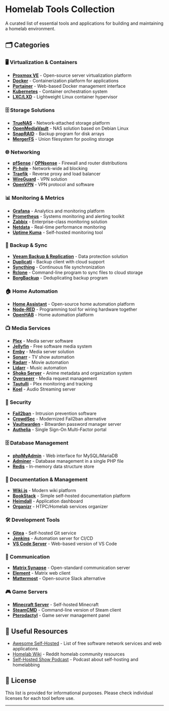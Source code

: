 # Homelab Tools Collection

A curated list of essential tools and applications for building and maintaining a homelab environment.

## 🗂️ Categories

### 🖥️ Virtualization & Containers
- **[Proxmox VE](https://www.proxmox.com/)** - Open-source server virtualization platform
- **[Docker](https://www.docker.com/)** - Containerization platform for applications
- **[Portainer](https://www.portainer.io/)** - Web-based Docker management interface
- **[Kubernetes](https://kubernetes.io/)** - Container orchestration system
- **[LXC/LXD](https://linuxcontainers.org/)** - Lightweight Linux container hypervisor

### 🗄️ Storage Solutions
- **[TrueNAS](https://www.truenas.com/)** - Network-attached storage platform
- **[OpenMediaVault](https://www.openmediavault.org/)** - NAS solution based on Debian Linux
- **[SnapRAID](https://www.snapraid.it/)** - Backup program for disk arrays
- **[MergerFS](https://github.com/trapexit/mergerfs)** - Union filesystem for pooling storage

### 🌐 Networking
- **[pfSense](https://www.pfsense.org/)** / **[OPNsense](https://opnsense.org/)** - Firewall and router distributions
- **[Pi-hole](https://pi-hole.net/)** - Network-wide ad blocking
- **[Traefik](https://traefik.io/)** - Reverse proxy and load balancer
- **[WireGuard](https://www.wireguard.com/)** - VPN solution
- **[OpenVPN](https://openvpn.net/)** - VPN protocol and software

### 📊 Monitoring & Metrics
- **[Grafana](https://grafana.com/)** - Analytics and monitoring platform
- **[Prometheus](https://prometheus.io/)** - Systems monitoring and alerting toolkit
- **[Zabbix](https://www.zabbix.com/)** - Enterprise-class monitoring solution
- **[Netdata](https://www.netdata.cloud/)** - Real-time performance monitoring
- **[Uptime Kuma](https://github.com/louislam/uptime-kuma)** - Self-hosted monitoring tool

### 🔄 Backup & Sync
- **[Veeam Backup & Replication](https://www.veeam.com/)** - Data protection solution
- **[Duplicati](https://www.duplicati.com/)** - Backup client with cloud support
- **[Syncthing](https://syncthing.net/)** - Continuous file synchronization
- **[Rclone](https://rclone.org/)** - Command-line program to sync files to cloud storage
- **[BorgBackup](https://www.borgbackup.org/)** - Deduplicating backup program

### 🏠 Home Automation
- **[Home Assistant](https://www.home-assistant.io/)** - Open-source home automation platform
- **[Node-RED](https://nodered.org/)** - Programming tool for wiring hardware together
- **[OpenHAB](https://www.openhab.org/)** - Home automation platform

### 📺 Media Services
- **[Plex](https://www.plex.tv/)** - Media server software
- **[Jellyfin](https://jellyfin.org/)** - Free software media system
- **[Emby](https://emby.media/)** - Media server solution
- **[Sonarr](https://sonarr.tv/)** - TV show automation
- **[Radarr](https://radarr.video/)** - Movie automation
- **[Lidarr](https://lidarr.audio/)** - Music automation
- **[Shoko Server](https://shokoanime.com/)** - Anime metadata and organization system
- **[Overseerr](https://overseerr.dev/)** - Media request management
- **[Tautulli](https://tautulli.com/)** - Plex monitoring and tracking
- **[Koel](https://koel.dev/)** - Audio Streaming server

### 🔐 Security
- **[Fail2ban](https://www.fail2ban.org/)** - Intrusion prevention software
- **[CrowdSec](https://crowdsec.net/)** - Modernized Fail2ban alternative
- **[Vaultwarden](https://github.com/dani-garcia/vaultwarden)** - Bitwarden password manager server
- **[Authelia](https://www.authelia.com/)** - Single Sign-On Multi-Factor portal

### 🗄️ Database Management
- **[phpMyAdmin](https://www.phpmyadmin.net/)** - Web interface for MySQL/MariaDB
- **[Adminer](https://www.adminer.org/)** - Database management in a single PHP file
- **[Redis](https://redis.io/)** - In-memory data structure store

### 📝 Documentation & Management
- **[Wiki.js](https://js.wiki/)** - Modern wiki platform
- **[BookStack](https://www.bookstackapp.com/)** - Simple self-hosted documentation platform
- **[Heimdall](https://heimdall.site/)** - Application dashboard
- **[Organizr](https://organizr.app/)** - HTPC/Homelab services organizer

### 🛠️ Development Tools
- **[Gitea](https://gitea.io/)** - Self-hosted Git service
- **[Jenkins](https://www.jenkins.io/)** - Automation server for CI/CD
- **[VS Code Server](https://github.com/coder/code-server)** - Web-based version of VS Code

### 📧 Communication
- **[Matrix Synapse](https://matrix.org/)** - Open-standard communication server
- **[Element](https://element.io/)** - Matrix web client
- **[Mattermost](https://mattermost.com/)** - Open-source Slack alternative

### 🎮 Game Servers
- **[Minecraft Server](https://www.minecraft.net/)** - Self-hosted Minecraft
- **[SteamCMD](https://developer.valvesoftware.com/wiki/SteamCMD)** - Command-line version of Steam client
- **[Pterodactyl](https://pterodactyl.io/)** - Game server management panel

## 🔗 Useful Resources

- [Awesome Self-Hosted](https://github.com/awesome-selfhosted/awesome-selfhosted) - List of free software network services and web applications
- [Homelab Wiki](https://www.reddit.com/r/homelab/wiki/index/) - Reddit homelab community resources
- [Self-Hosted Show Podcast](https://selfhosted.show/) - Podcast about self-hosting and homelabbing

## 📝 License

This list is provided for informational purposes. Please check individual licenses for each tool before use.

---
